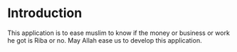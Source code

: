 Introduction
============

This application is to ease muslim to know if the money or business or work he got is Riba or no. May Allah ease us to develop this application.
